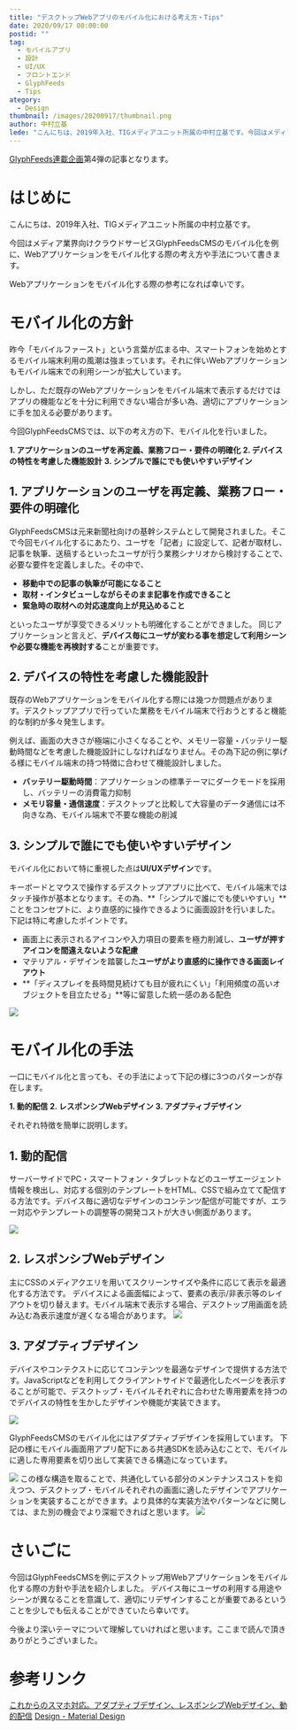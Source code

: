 ```yaml
---
title: "デスクトップWebアプリのモバイル化における考え方・Tips"
date: 2020/09/17 00:00:00
postid: ""
tag:
  - モバイルアプリ
  - 設計
  - UI/UX
  - フロントエンド
  - GlyphFeeds
  - Tips
ategory:
  - Design
thumbnail: /images/20200917/thumbnail.png
author: 中村立基
lede: "こんにちは、2019年入社、TIGメディアユニット所属の中村立基です。今回はメディア業界向けクラウドサービスGlyphFeedsCMSのモバイル化を例に、Webアプリケーションをモバイル化する際の考え方や手法について書きます。Webアプリケーションをモバイル化する際の参考になれば幸いです。昨今「モバイルファースト」という言葉が広まる中、スマートフォンを始めとするモバイル端末利用の風潮は強まっています。それに伴いWebアプリケーションもモバイル端末での利用シーンが拡大しています。"
---
```

[GlyphFeeds連載企画](/articles/20200914/)第4弾の記事となります。

# はじめに

こんにちは、2019年入社、TIGメディアユニット所属の中村立基です。

今回はメディア業界向けクラウドサービスGlyphFeedsCMSのモバイル化を例に、Webアプリケーションをモバイル化する際の考え方や手法について書きます。

Webアプリケーションをモバイル化する際の参考になれば幸いです。

# モバイル化の方針

昨今「モバイルファースト」という言葉が広まる中、スマートフォンを始めとするモバイル端末利用の風潮は強まっています。それに伴いWebアプリケーションもモバイル端末での利用シーンが拡大しています。

しかし、ただ既存のWebアプリケーションをモバイル端末で表示するだけではアプリの機能などを十分に利用できない場合が多い為、適切にアプリケーションに手を加える必要があります。

今回GlyphFeedsCMSでは、以下の考え方の下、モバイル化を行いました。

**1. アプリケーションのユーザを再定義、業務フロー・要件の明確化**
**2. デバイスの特性を考慮した機能設計**
**3. シンプルで誰にでも使いやすいデザイン**

## 1. アプリケーションのユーザを再定義、業務フロー・要件の明確化

GlyphFeedsCMSは元来新聞社向けの基幹システムとして開発されました。そこで今回モバイル化するにあたり、ユーザを「記者」に設定して、記者が取材し、記事を執筆、送稿するといったユーザが行う業務シナリオから検討することで、必要な要件を定義しました。その中で、

- **移動中での記事の執筆が可能になること**
- **取材・インタビューしながらそのまま記事を作成できること**
- **緊急時の取材への対応速度向上が見込めること**

といったユーザが享受できるメリットも明確化することができました。
同じアプリケーションと言えど、**デバイス毎にユーザが変わる事を想定して利用シーンや必要な機能を再検討する**ことが重要です。

## 2. デバイスの特性を考慮した機能設計

既存のWebアプリケーションをモバイル化する際には幾つか問題点があります。デスクトップアプリで行っていた業務をモバイル端末で行おうとすると機能的な制約が多々発生します。

例えば、画面の大きさが極端に小さくなることや、メモリー容量・バッテリー駆動時間などを考慮した機能設計にしなければなりません。その為下記の例に挙げる様にモバイル端末の持つ特徴に合わせて機能設計しました。

- **バッテリー駆動時間**：アプリケーションの標準テーマにダークモードを採用し、バッテリーの消費電力抑制
- **メモリ容量・通信速度**：デスクトップと比較して大容量のデータ通信には不向きな為、モバイル端末で不要な機能の削減

## 3. シンプルで誰にでも使いやすいデザイン

モバイル化において特に重視した点は**UI/UXデザイン**です。

キーボードとマウスで操作するデスクトップアプリに比べて、モバイル端末ではタッチ操作が基本となります。その為、**「シンプルで誰にでも使いやすい」**ことをコンセプトに、より直感的に操作できるように画面設計を行いました。
下記は特に考慮したポイントです。

- 画面上に表示されるアイコンや入力項目の要素を極力削減し、**ユーザが押すアイコンを間違えないような配慮**
- マテリアル・デザインを踏襲した**ユーザがより直感的に操作できる画面レイアウト**
- **「ディスプレイを長時間見続けても目が疲れにくい」「利用頻度の高いオブジェクトを目立たせる」**等に留意した統一感のある配色
<img src="/images/20200917/技術ブログ素材4.png" loading="lazy">

# モバイル化の手法

一口にモバイル化と言っても、その手法によって下記の様に3つのパターンが存在します。

**1. 動的配信**
**2. レスポンシブWebデザイン**
**3. アダプティブデザイン**

それぞれ特徴を簡単に説明します。

## 1. 動的配信

サーバーサイドでPC・スマートフォン・タブレットなどのユーザエージェント情報を検出し、対応する個別のテンプレートをHTML、CSSで組み立てて配信する方法です。デバイス毎に適切なデザインのコンテンツ配信が可能ですが、エラー対応やテンプレートの調整等の開発コストが大きい側面があります。

<img src="/images/20200917/技術ブログ素材1.png" loading="lazy">

## 2. レスポンシブWebデザイン

主にCSSのメディアクエリを用いてスクリーンサイズや条件に応じて表示を最適化する方法です。
デバイスによる画面幅によって、要素の表示/非表示等のレイアウトを切り替えます。モバイル端末で表示する場合、デスクトップ用画面を読み込む為表示速度が遅くなる場合があります。
<img src="/images/20200917/技術ブログ素材2.png" loading="lazy">

## 3. アダプティブデザイン

デバイスやコンテクストに応じてコンテンツを最適なデザインで提供する方法です。JavaScriptなどを利用してクライアントサイドで最適化したページを表示することが可能で、デスクトップ・モバイルそれぞれに合わせた専用要素を持つのでデバイスの特性を生かしたデザインや機能が実装できます。

<img src="/images/20200917/技術ブログ素材3.png" loading="lazy">

GlyphFeedsCMSのモバイル化にはアダプティブデザインを採用しています。
下記の様にモバイル画面用アプリ配下にある共通SDKを読み込むことで、モバイルに適した専用要素を切り出して実装できる構造になっています。

<img src="/images/20200917/技術ブログ素材6.png" loading="lazy">
この様な構造を取ることで、共通化している部分のメンテナンスコストを抑えつつ、デスクトップ・モバイルそれぞれの画面に適したデザインでアプリケーションを実装することができます。より具体的な実装方法やパターンなどに関しては、また別の機会でより深堀できればと思います。

<img src="/images/20200917/技術ブログ素材8.png" loading="lazy">

# さいごに

今回はGlyphFeedsCMSを例にデスクトップ用Webアプリケーションをモバイル化する際の方針や手法を紹介しました。
デバイス毎にユーザの利用する用途やシーンが異なることを意識して、適切にリデザインすることが重要であるということを少しでも伝えることができていたら幸いです。

今後より深いテーマについて理解していければと思います。ここまで読んで頂きありがとうございました。

# 参考リンク

[これからのスマホ対応。アダプティブデザイン、レスポンシブWebデザイン、動的配信](https://webtan.impress.co.jp/e/2017/09/07/26299)
[Design - Material Design](https://material.io/design)
